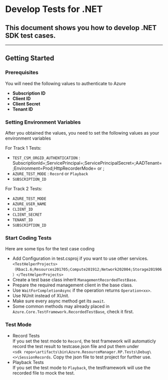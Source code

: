 # Develop Tests for .NET

## This document shows you how to develop .NET SDK test cases.

---

## Getting Started

### Prerequisites

You will need the following values to authenticate to Azure

-   **Subscription ID**
-   **Client ID**
-   **Client Secret**
-   **Tenant ID**

### Setting Environment Variables

After you obtained the values, you need to set the following values as your environment variables

For Track 1 Tests:

* `TEST_CSM_ORGID_AUTHENTICATION` : SubscriptionId=<Subscription ID>;ServicePrincipal=<Client ID>;ServicePrincipalSecret=<Client Secret>;AADTenant=<Tenant ID>;Environment=Prod;HttpRecorderMode=<Record> or <Playback>;
* `AZURE_TEST_MODE` : `Record` or `Playback`
* `SUBSCRIPTION_ID`

For Track 2 Tests:

* `AZURE_TEST_MODE`
* `AZURE_USER_NAME`
* `CLIENT_ID`
* `CLIENT_SECRET`
* `TENANT_ID`
* `SUBSCRIPTION_ID`

### Start Coding Tests
Here are some tips for the test case coding  
- Add Configuration in test.csproj if you want to use other services.
`<TestHelperProjects>（Rbac1.6;Resources201705;Compute201912;Network202004;Storage201906）</TestHelperProjects>`
- Create a test base class inherit `ManagementRecordedTestBase`.
- Prepare the required management client in the base class.
- Use `WaitForCompletionAsync` if the operation returns `Operation<xx>`.  
- Use NUnit instead of XUnit.
- Make sure every async method get its `await`.
- Some common methods may already placed in `Azure.Core.TestFramework.RecordedTestBase`, check it first.

### Test Mode
- Record Tests  
If you set the test mode to `Record`, the test framework will automaticly record the test result to testcase.json file and put them under  
`<sdk repo>\artifacts\bin\Azure.ResourceManager.RP.Tests\Debug\<>\SessionRecords`. Copy the json file to test project for further use.
- Playback Tests  
If you set the test mode to `Playback`, the testframework will use the recorded file to mock the test.  